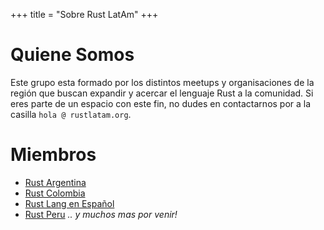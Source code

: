 +++
title = "Sobre Rust LatAm"
+++

# Quiene Somos
Este grupo esta formado por los distintos meetups y organisaciones de la región que buscan expandir y acercar el lenguaje Rust a la comunidad. Si eres parte de un espacio con este fin, no dudes en contactarnos por a la casilla `hola @ rustlatam.org`.

# Miembros
* [Rust Argentina](https://rust-lang.ar)
* [Rust Colombia](https://www.meetup.com/rust-colombia/)
* [Rust Lang en Español](https://rustlang-es.org)
* [Rust Peru](https://t.me/rustperu)
_.. y muchos mas por venir!_

